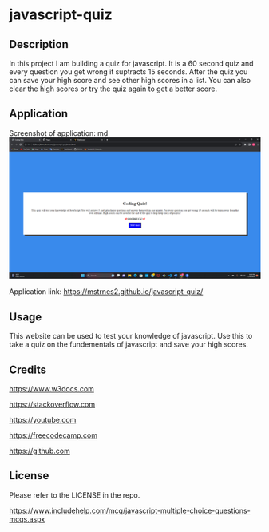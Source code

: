 # javascript-quiz

## Description

In this project I am building a quiz for javascript. It is a 60 second quiz and every question you get wrong it suptracts 15 seconds. After the quiz you can save your high score and see other high scores in a list. You can also clear the high scores or try the quiz again to get a better score.

## Application

Screenshot of application:
md
![screenshot of application](assets/images/Screenshot%20(13).png)


Application link: https://mstrnes2.github.io/javascript-quiz/

## Usage

This website can be used to test your knowledge of javascript. Use this to take a quiz on the fundementals of javascript and save your high scores.


## Credits

https://www.w3docs.com

https://stackoverflow.com

https://youtube.com

https://freecodecamp.com

https://github.com

## License

Please refer to the LICENSE in the repo.

https://www.includehelp.com/mcq/javascript-multiple-choice-questions-mcqs.aspx